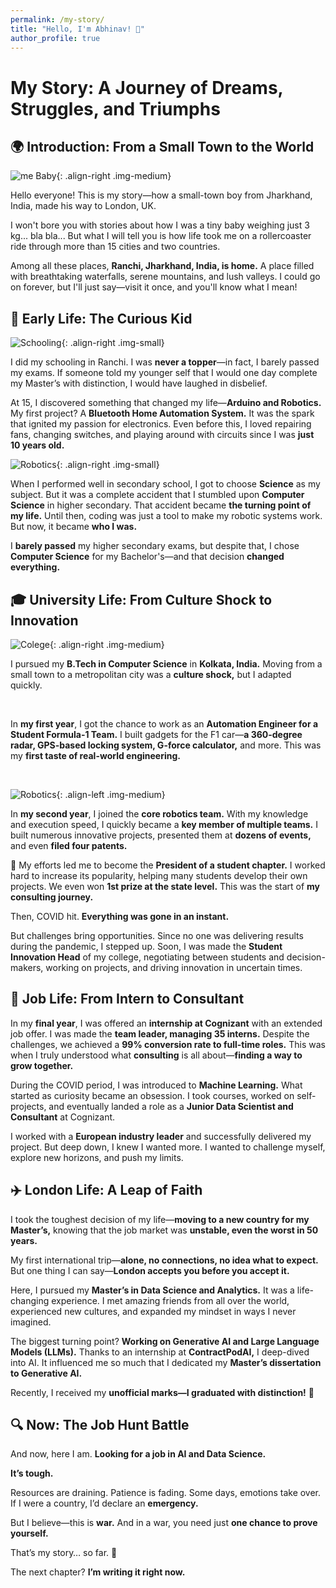 ```yaml
---
permalink: /my-story/
title: "Hello, I'm Abhinav! 👋"
author_profile: true
---
```


# My Story: A Journey of Dreams, Struggles, and Triumphs

## 🌍 Introduction: From a Small Town to the World

![me Baby](/portfolio-test/images/about-me/baby.jpg){: .align-right .img-medium}

Hello everyone! This is my story—how a small-town boy from Jharkhand, India, made his way to London, UK. 

I won't bore you with stories about how I was a tiny baby weighing just 3 kg... bla bla... But what I will tell you is how life took me on a rollercoaster ride through more than 15 cities and two countries. 

Among all these places, **Ranchi, Jharkhand, India, is home.** A place filled with breathtaking waterfalls, serene mountains, and lush valleys. I could go on forever, but I'll just say—visit it once, and you'll know what I mean! 

## 🎒 Early Life: The Curious Kid

![Schooling](/portfolio-test/images/about-me/schooling.jpg){: .align-right .img-small}

I did my schooling in Ranchi. I was **never a topper**—in fact, I barely passed my exams. If someone told my younger self that I would one day complete my Master’s with distinction, I would have laughed in disbelief. 

At 15, I discovered something that changed my life—**Arduino and Robotics.** My first project? A **Bluetooth Home Automation System.** It was the spark that ignited my passion for electronics. Even before this, I loved repairing fans, changing switches, and playing around with circuits since I was **just 10 years old.**

![Robotics](/portfolio-test/images/about-me/robotics-intro.jpg){: .align-right .img-small}

When I performed well in secondary school, I got to choose **Science** as my subject. But it was a complete accident that I stumbled upon **Computer Science** in higher secondary. That accident became **the turning point of my life.** Until then, coding was just a tool to make my robotic systems work. But now, it became **who I was.**

I **barely passed** my higher secondary exams, but despite that, I chose **Computer Science** for my Bachelor's—and that decision **changed everything.**

## 🎓 University Life: From Culture Shock to Innovation

![Colege](/portfolio-test/images/about-me/college.jpg){: .align-right .img-medium}

I pursued my **B.Tech in Computer Science** in **Kolkata, India.** Moving from a small town to a metropolitan city was a **culture shock,** but I adapted quickly. 

<br>

In **my first year**, I got the chance to work as an **Automation Engineer for a Student Formula-1 Team.** I built gadgets for the F1 car—**a 360-degree radar, GPS-based locking system, G-force calculator,** and more. This was my **first taste of real-world engineering.** 

<br>

![Robotics](/portfolio-test/images/about-me/robotics-main.jpg){: .align-left .img-medium}

In **my second year**, I joined the **core robotics team.** With my knowledge and execution speed, I quickly became a **key member of multiple teams.** I built numerous innovative projects, presented them at **dozens of events,** and even **filed four patents.** 

🚀 My efforts led me to become the **President of a student chapter.** I worked hard to increase its popularity, helping many students develop their own projects. We even won **1st prize at the state level.** This was the start of **my consulting journey.** 

Then, COVID hit. **Everything was gone in an instant.**

But challenges bring opportunities. Since no one was delivering results during the pandemic, I stepped up. Soon, I was made the **Student Innovation Head** of my college, negotiating between students and decision-makers, working on projects, and driving innovation in uncertain times. 

## 💼 Job Life: From Intern to Consultant

In my **final year**, I was offered an **internship at Cognizant** with an extended job offer. I was made the **team leader, managing 35 interns.** Despite the challenges, we achieved a **99% conversion rate to full-time roles.** This was when I truly understood what **consulting** is all about—**finding a way to grow together.**

During the COVID period, I was introduced to **Machine Learning.** What started as curiosity became an obsession. I took courses, worked on self-projects, and eventually landed a role as a **Junior Data Scientist and Consultant** at Cognizant. 

I worked with a **European industry leader** and successfully delivered my project. But deep down, I knew I wanted more. I wanted to challenge myself, explore new horizons, and push my limits.

## ✈️ London Life: A Leap of Faith

I took the toughest decision of my life—**moving to a new country for my Master’s,** knowing that the job market was **unstable, even the worst in 50 years.**

My first international trip—**alone, no connections, no idea what to expect.** But one thing I can say—**London accepts you before you accept it.** 

Here, I pursued my **Master’s in Data Science and Analytics.** It was a life-changing experience. I met amazing friends from all over the world, experienced new cultures, and expanded my mindset in ways I never imagined. 

The biggest turning point? **Working on Generative AI and Large Language Models (LLMs).** Thanks to an internship at **ContractPodAI,** I deep-dived into AI. It influenced me so much that I dedicated my **Master’s dissertation to Generative AI.** 

Recently, I received my **unofficial marks—I graduated with distinction!** 🎉

## 🔍 Now: The Job Hunt Battle

And now, here I am. **Looking for a job in AI and Data Science.** 

**It’s tough.**

Resources are draining. Patience is fading. Some days, emotions take over. If I were a country, I’d declare an **emergency.**

But I believe—this is **war.** And in a war, you need just **one chance to prove yourself.**

That’s my story… so far. 🚀

The next chapter? **I’m writing it right now.**
